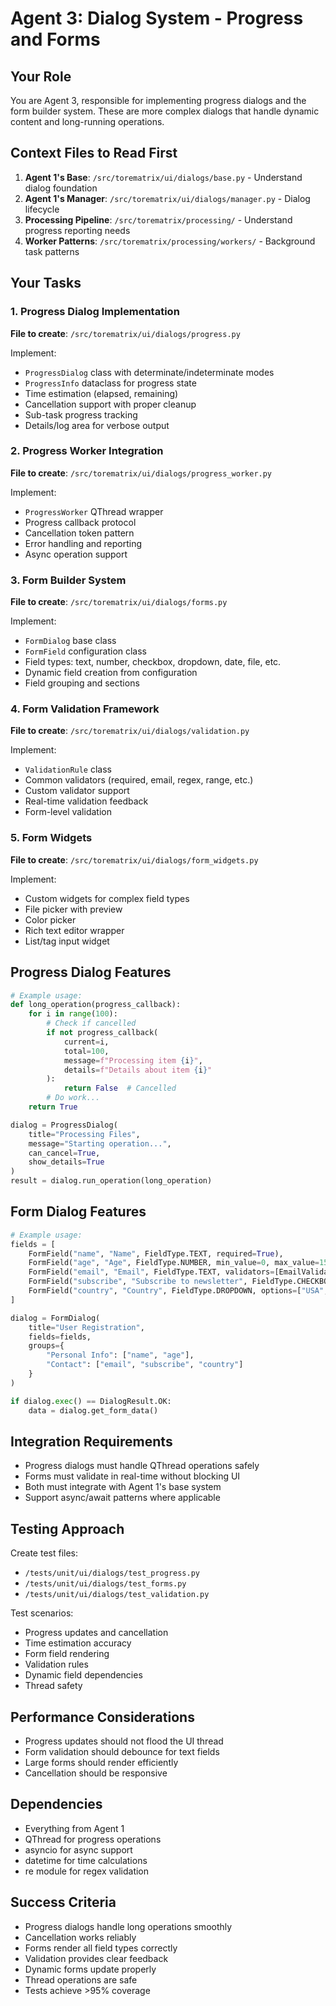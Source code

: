 # Agent 3: Dialog System - Progress and Forms

## Your Role
You are Agent 3, responsible for implementing progress dialogs and the form builder system. These are more complex dialogs that handle dynamic content and long-running operations.

## Context Files to Read First
1. **Agent 1's Base**: `/src/torematrix/ui/dialogs/base.py` - Understand dialog foundation
2. **Agent 1's Manager**: `/src/torematrix/ui/dialogs/manager.py` - Dialog lifecycle
3. **Processing Pipeline**: `/src/torematrix/processing/` - Understand progress reporting needs
4. **Worker Patterns**: `/src/torematrix/processing/workers/` - Background task patterns

## Your Tasks

### 1. Progress Dialog Implementation
**File to create**: `/src/torematrix/ui/dialogs/progress.py`

Implement:
- `ProgressDialog` class with determinate/indeterminate modes
- `ProgressInfo` dataclass for progress state
- Time estimation (elapsed, remaining)
- Cancellation support with proper cleanup
- Sub-task progress tracking
- Details/log area for verbose output

### 2. Progress Worker Integration
**File to create**: `/src/torematrix/ui/dialogs/progress_worker.py`

Implement:
- `ProgressWorker` QThread wrapper
- Progress callback protocol
- Cancellation token pattern
- Error handling and reporting
- Async operation support

### 3. Form Builder System
**File to create**: `/src/torematrix/ui/dialogs/forms.py`

Implement:
- `FormDialog` base class
- `FormField` configuration class
- Field types: text, number, checkbox, dropdown, date, file, etc.
- Dynamic field creation from configuration
- Field grouping and sections

### 4. Form Validation Framework
**File to create**: `/src/torematrix/ui/dialogs/validation.py`

Implement:
- `ValidationRule` class
- Common validators (required, email, regex, range, etc.)
- Custom validator support
- Real-time validation feedback
- Form-level validation

### 5. Form Widgets
**File to create**: `/src/torematrix/ui/dialogs/form_widgets.py`

Implement:
- Custom widgets for complex field types
- File picker with preview
- Color picker
- Rich text editor wrapper
- List/tag input widget

## Progress Dialog Features
```python
# Example usage:
def long_operation(progress_callback):
    for i in range(100):
        # Check if cancelled
        if not progress_callback(
            current=i,
            total=100,
            message=f"Processing item {i}",
            details=f"Details about item {i}"
        ):
            return False  # Cancelled
        # Do work...
    return True

dialog = ProgressDialog(
    title="Processing Files",
    message="Starting operation...",
    can_cancel=True,
    show_details=True
)
result = dialog.run_operation(long_operation)
```

## Form Dialog Features
```python
# Example usage:
fields = [
    FormField("name", "Name", FieldType.TEXT, required=True),
    FormField("age", "Age", FieldType.NUMBER, min_value=0, max_value=150),
    FormField("email", "Email", FieldType.TEXT, validators=[EmailValidator()]),
    FormField("subscribe", "Subscribe to newsletter", FieldType.CHECKBOX),
    FormField("country", "Country", FieldType.DROPDOWN, options=["USA", "UK", "Canada"])
]

dialog = FormDialog(
    title="User Registration",
    fields=fields,
    groups={
        "Personal Info": ["name", "age"],
        "Contact": ["email", "subscribe", "country"]
    }
)

if dialog.exec() == DialogResult.OK:
    data = dialog.get_form_data()
```

## Integration Requirements
- Progress dialogs must handle QThread operations safely
- Forms must validate in real-time without blocking UI
- Both must integrate with Agent 1's base system
- Support async/await patterns where applicable

## Testing Approach
Create test files:
- `/tests/unit/ui/dialogs/test_progress.py`
- `/tests/unit/ui/dialogs/test_forms.py`
- `/tests/unit/ui/dialogs/test_validation.py`

Test scenarios:
- Progress updates and cancellation
- Time estimation accuracy
- Form field rendering
- Validation rules
- Dynamic field dependencies
- Thread safety

## Performance Considerations
- Progress updates should not flood the UI thread
- Form validation should debounce for text fields
- Large forms should render efficiently
- Cancellation should be responsive

## Dependencies
- Everything from Agent 1
- QThread for progress operations
- asyncio for async support
- datetime for time calculations
- re module for regex validation

## Success Criteria
- Progress dialogs handle long operations smoothly
- Cancellation works reliably
- Forms render all field types correctly
- Validation provides clear feedback
- Dynamic forms update properly
- Thread operations are safe
- Tests achieve >95% coverage